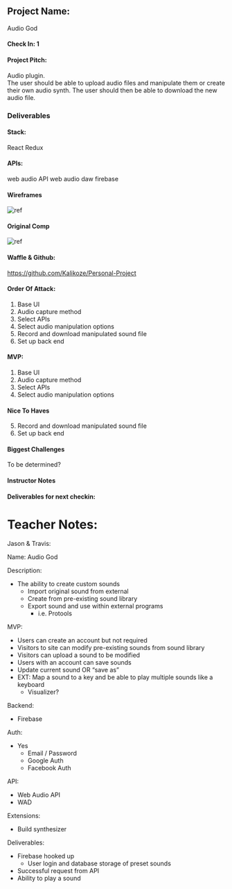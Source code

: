 ## Project Name:
Audio God

#### Check In: 1

#### Project Pitch:
Audio plugin.  
The user should be able to upload audio files and manipulate them or create their own audio synth.
The user should then be able to download the new audio file.

### Deliverables

#### Stack:
React
Redux

#### APIs:
web audio API
web audio daw
firebase

#### Wireframes
![ref](https://turingschool.slack.com/files/jlucas5280/F6ZKP8CE4/screen_shot_2017-09-08_at_9.58.44_am.png)

#### Original Comp
![ref](https://i.ytimg.com/vi/DuAQvgIvFH0/maxresdefault.jpg)

#### Waffle & Github:
https://github.com/Kalikoze/Personal-Project

#### Order Of Attack:
1. Base UI
2. Audio capture method
3. Select APIs
4. Select audio manipulation options
5. Record and download manipulated sound file
6. Set up back end

#### MVP:
1. Base UI
2. Audio capture method
3. Select APIs
4. Select audio manipulation options

#### Nice To Haves
5. Record and download manipulated sound file
6. Set up back end

#### Biggest Challenges
To be determined?

#### Instructor Notes

#### Deliverables for next checkin:


# Teacher Notes:

Jason & Travis:

Name: Audio God

Description:
* The ability to create custom sounds
    * Import original sound from external
    * Create from pre-existing sound library
    * Export sound and use within external programs
        * i.e. Protools

MVP:
* Users can create an account but not required
* Visitors to site can modify pre-existing sounds from sound library
* Visitors can upload a sound to be modified
* Users with an account can save sounds
* Update current sound OR “save as”
* EXT: Map a sound to a key and be able to play multiple sounds like a keyboard
    * Visualizer?

Backend:
* Firebase

Auth:
* Yes
    * Email / Password
    * Google Auth
    * Facebook Auth

API:
* Web Audio API
* WAD

Extensions:
* Build synthesizer

Deliverables:
* Firebase hooked up
    * User login and database storage of preset sounds
* Successful request from API
* Ability to play a sound
